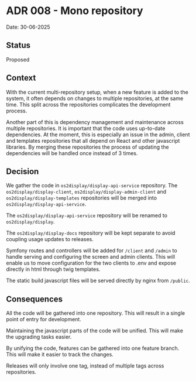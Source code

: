# ADR 008 - Mono repository

Date: 30-06-2025

## Status

Proposed

## Context

With the current multi-repository setup, when a new feature is added to the system, it often depends on changes to
multiple repositories, at the same time.
This split across the repositories complicates the development process.

Another part of this is dependency management and maintenance across multiple repositories. It is important that the
code uses up-to-date dependencies. At the moment, this is especially an issue in the admin, client and templates
repositories that all depend on React and other javascript libraries. By merging these repositories the process of
updating the dependencies will be handled once instead of 3 times.

## Decision

We gather the code in `os2display/display-api-service` repository. The `os2display/display-client`,
`os2display/display-admin-client` and `os2display/display-templates` repositories will be merged into
`os2display/display-api-service`.

The `os2display/display-api-service` repository will be renamed to `os2display/display`.

The `os2display/display-docs` repository will be kept separate to avoid coupling usage updates to releases.

Symfony routes and controllers will be added for `/client` and `/admin` to handle serving and configuring the screen and
admin clients. This will enable us to move configuration for the two clients to .env and expose directly in html through
twig templates.

The static build javascript files will be served directly by nginx from `/public`.

## Consequences

All the code will be gathered into one repository. This will result in a single point of entry for development.

Maintaining the javascript parts of the code will be unified. This will make the upgrading tasks easier.

By unifying the code, features can be gathered into one feature branch.
This will make it easier to track the changes.

Releases will only involve one tag, instead of multiple tags across repositories.
